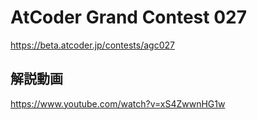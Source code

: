 # AtCoder Grand Contest 027
<https://beta.atcoder.jp/contests/agc027>

## 解説動画
<https://www.youtube.com/watch?v=xS4ZwwnHG1w>

